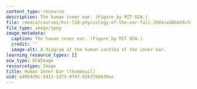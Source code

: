 ```yaml
---
content_type: resource
description: The human inner ear. (Figure by MIT OCW.)
file: /media/courses/hst-720-physiology-of-the-ear-fall-2004/ed0b4d9c54111d7507478263786639ce_hst-720f04-th.jpg
file_type: image/jpeg
image_metadata:
  caption: The human inner ear. (Figure by MIT OCW.)
  credit: ''
  image-alt: A diagram of the human cochlea of the inner ear.
learning_resource_types: []
ocw_type: OCWImage
resourcetype: Image
title: Human Inner Ear (thumbnail)
uid: ed0b4d9c-5411-1d75-0747-8263786639ce
---
```

